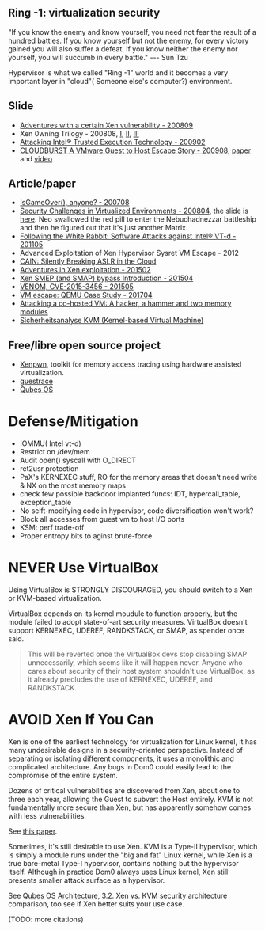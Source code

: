 ## Ring -1: virtualization security

"If you know the enemy and know yourself, you need not fear the result of a hundred battles. If you know yourself but not the enemy, for every victory gained you will also suffer a defeat. If you know neither the enemy nor yourself, you will succumb in every battle." ---  Sun Tzu 

Hypervisor is what we called "Ring -1" world and it becomes a very important layer in "cloud"( Someone else's computer?) environment.

## Slide

* [Adventures with a certain Xen vulnerability - 200809](http://invisiblethingslab.com/resources/misc08/xenfb-adventures-10.pdf)
* Xen 0wning Trilogy - 200808, [I](http://invisiblethingslab.com/resources/bh08/part1.pdf), [II](http://invisiblethingslab.com/resources/bh08/part2-full.pdf), [III](http://invisiblethingslab.com/resources/bh08/part3.pdf)
* [Attacking Intel® Trusted Execution Technology - 200902](http://invisiblethingslab.com/resources/bh09dc/Attacking%20Intel%20TXT%20-%20paper.pdf)
* [CLOUDBURST A VMware Guest to Host Escape Story - 200908](http://www.blackhat.com/presentations/bh-usa-09/KORTCHINSKY/BHUSA09-Kortchinsky-Cloudburst-SLIDES.pdf), [paper](http://www.blackhat.com/presentations/bh-usa-09/KORTCHINSKY/BHUSA09-Kortchinsky-Cloudburst-PAPER.pdf) and [video](https://media.blackhat.com/bh-usa-09/video/KORTCHINSKY/BHUSA09-Kortchinsky-Cloudburst-VIDEO.mov)

## Article/paper

* [IsGameOver(), anyone? - 200708](http://theinvisiblethings.blogspot.com/2007/08/virtualization-detection-vs-blue-pill.html)
* [Security Challenges in Virtualized Environments - 200804](http://theinvisiblethings.blogspot.com/2008/03/kick-ass-hypervisor-nesting.html), the slide is [here](http://invisiblethingslab.com/resources/rsa08/Security%20Challanges%20in%20Virtualized%20Enviroments%20-%20RSA2008.pdf). Neo swallowed the red pill to enter the Nebuchadnezzar battleship and then he figured out that it's just another Matrix.
* [Following the White Rabbit: Software Attacks against Intel® VT-d - 201105](http://www.invisiblethingslab.com/resources/2011/Software%20Attacks%20on%20Intel%20VT-d.pdf)
* Advanced Exploitation of Xen Hypervisor Sysret VM Escape - 2012
* [CAIN: Silently Breaking ASLR in the Cloud](https://www.usenix.org/system/files/conference/woot15/woot15-paper-barresi.pdf)
* [Adventures in Xen exploitation - 201502](https://www.nccgroup.trust/uk/about-us/newsroom-and-events/blogs/2015/february/adventures-in-xen-exploitation/)
* [Xen SMEP (and SMAP) bypass Introduction - 201504](https://www.nccgroup.trust/uk/about-us/newsroom-and-events/blogs/2015/april/xen-smep-and-smap-bypass/)
* [VENOM, CVE-2015-3456 - 201505](http://venom.crowdstrike.com/)
* [VM escape: QEMU Case Study - 201704](http://phrack.org/papers/vm-escape-qemu-case-study.html)
* [Attacking a co-hosted VM: A hacker, a hammer and two memory modules](https://thisissecurity.stormshield.com/2017/10/19/attacking-co-hosted-vm-hacker-hammer-two-memory-modules/)
* [Sicherheitsanalyse KVM (Kernel-based Virtual Machine)](https://www.bsi.bund.de/DE/Publikationen/Studien/Sicherheitsanalyse_KVM/sicherheitsanalyse_kvm.html)

## Free/libre open source project

* [Xenpwn](https://github.com/felixwilhelm/xenpwn), toolkit for memory access tracing using hardware assisted virtualization.
* [guestrace](https://www.flyn.org/projects/guestrace/index.html)
* [Qubes OS](https://www.qubes-os.org/)

# Defense/Mitigation

* IOMMU( Intel vt-d)
* Restrict on /dev/mem
* Audit open() syscall with O_DIRECT
* ret2usr protection
* PaX's KERNEXEC stuff, RO for the memory areas that doesn't need write & NX on the most memory maps
* check few possible backdoor implanted funcs: IDT, hypercall_table, exception_table
* No selft-modifying code in hypervisor, code diversification won't work?
* Block all accesses from guest vm to host I/O ports
* KSM: perf trade-off
* Proper entropy bits to aginst brute-force

# NEVER Use VirtualBox

Using VirtualBox is STRONGLY DISCOURAGED, you should switch to a Xen or KVM-based virtualization.

VirtualBox depends on its kernel moudule to function properly, but the module failed to adopt state-of-art security measures. VirtualBox doesn't support KERNEXEC, UDEREF, RANDKSTACK, or SMAP, as spender once said.

> This will be reverted once the VirtualBox devs stop disabling
> SMAP unnecessarily, which seems like it will happen never.
> Anyone who cares about security of their host system shouldn't
> use VirtualBox, as it already precludes the use of KERNEXEC, UDEREF,
> and RANDKSTACK.

# AVOID Xen If You Can

Xen is one of the earliest technology for virtualization for Linux kernel, it has many undesirable designs in a security-oriented perspective. Instead of separating or isolating different components, it uses a monolithic and complicated architecture. Any bugs in Dom0 could easily lead to the compromise of the entire system.

Dozens of critical vulnerabilities are discovered from Xen, about one to three each year, allowing the Guest to subvert the Host entirely. KVM is not fundamentally more secure than Xen, but has apparently somehow comes with less vulnerabilities.

See [this paper](https://www.internetsociety.org/sites/default/files/ndss2017_02A-4_Shi_paper.pdf).

Sometimes, it's still desirable to use Xen. KVM is a Type-II hypervisor, which is simply a module runs under the "big and fat" Linux kernel, while Xen is a true bare-metal Type-I hypervisor, contains nothing but the hypervisor itself. Although in practice Dom0 always uses Linux kernel, Xen still presents smaller attack surface as a hypervisor. 

See [Qubes OS Architecture](https://www.qubes-os.org/attachment/wiki/QubesArchitecture/arch-spec-0.3.pdf), 3.2. Xen vs. KVM security architecture comparison, too see if Xen better suits your use case.

(TODO: more citations)
